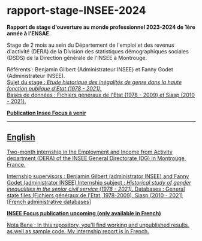 # rapport-stage-INSEE-2024
**Rapport de stage d'ouverture au monde professionnel 2023-2024 de 1ère année à l'ENSAE.** 

Stage de 2 mois au sein du Département de l'emploi et des revenus d'activité (DERA) de la Division des statistiques démographiques sociales (DSDS) de la Direction générale de l'INSEE à Montrouge.  

Référents : Benjamin Gilbert (Administrateur INSEE) et Fanny Godet (Administrateur INSEE).  
<u>Sujet du stage :<u> *Etude historique des inégalités de genre dans la haute fonction publique d'Etat (1978 - 2021).*    
Bases de données : Fichiers généraux de l'Etat (1978 - 2009) et Siasp (2010 - 2021).  

**Publication Insee Focus à venir**

________________
English
----------------

Two-month internship in the Employment and Income from Activity department (DERA) of the INSEE General Directorate (DG) in Montrouge, France. 

Internship supervisors : Benjamin Gilbert (administrator INSEE) and Fanny Godet (administrator INSEE)
<u> Internship subject :<u> *Historical study of gender inequalities in the senior civil service (1978 - 2021).*
Databases : General state files (Fichiers généraux de l'Etat, 1978-2009), Siasp (2010 - 2021) [French administrative databases]

**INSEE Focus publication upcoming (only available in French)**

Nota Bene : In this repository, you'll find working and unpublished results, as well as sample code. My internship report is in French.
